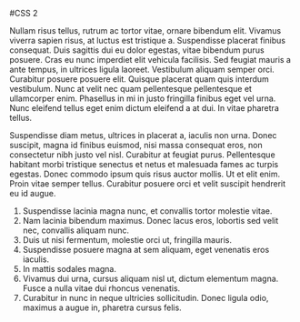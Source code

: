 #CSS 2

Nullam risus tellus, rutrum ac tortor vitae, ornare bibendum elit. Vivamus viverra sapien risus, at luctus est tristique a. Suspendisse placerat finibus consequat. Duis sagittis dui eu dolor egestas, vitae bibendum purus posuere. Cras eu nunc imperdiet elit vehicula facilisis. Sed feugiat mauris a ante tempus, in ultrices ligula laoreet. Vestibulum aliquam semper orci. Curabitur posuere posuere elit. Quisque placerat quam quis interdum vestibulum. Nunc at velit nec quam pellentesque pellentesque et ullamcorper enim. Phasellus in mi in justo fringilla finibus eget vel urna. Nunc eleifend tellus eget enim dictum eleifend a at dui. In vitae pharetra tellus.

Suspendisse diam metus, ultrices in placerat a, iaculis non urna. Donec suscipit, magna id finibus euismod, nisi massa consequat eros, non consectetur nibh justo vel nisl. Curabitur at feugiat purus. Pellentesque habitant morbi tristique senectus et netus et malesuada fames ac turpis egestas. Donec commodo ipsum quis risus auctor mollis. Ut et elit enim. Proin vitae semper tellus. Curabitur posuere orci et velit suscipit hendrerit eu id augue.

1. Suspendisse lacinia magna nunc, et convallis tortor molestie vitae. 
2. Nam lacinia bibendum maximus. Donec lacus eros, lobortis sed velit nec, convallis aliquam nunc. 
3. Duis ut nisi fermentum, molestie orci ut, fringilla mauris. 
4. Suspendisse posuere magna at sem aliquam, eget venenatis eros iaculis. 
5. In mattis sodales magna.
6. Vivamus dui urna, cursus aliquam nisl ut, dictum elementum magna. Fusce a nulla vitae dui rhoncus venenatis. 
7. Curabitur in nunc in neque ultricies sollicitudin. Donec ligula odio, maximus a augue in, pharetra cursus felis.
